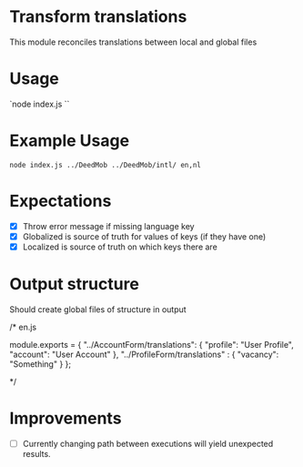 # Transform translations

This module reconciles translations between local and global files

# Usage

`node index.js <pathToSearchFolder> <pathToOutputFolder> <supportedLanguageArray>``

# Example Usage

`node index.js ../DeedMob ../DeedMob/intl/ en,nl`

# Expectations

- [x] Throw error message if missing language key
- [x] Globalized is source of truth for values of keys (if they have one)
- [x] Localized is source of truth on which keys there are

# Output structure

Should create global files of structure in output

/* en.js

module.exports = {
  "../AccountForm/translations": {
    "profile": "User Profile",
    "account": "User Account"
  },
  "../ProfileForm/translations" : {
    "vacancy": "Something"
  }
};

*/

# Improvements

- [ ] Currently changing path between executions will yield unexpected results.
